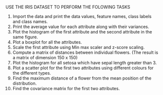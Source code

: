 USE THE IRIS DATASET TO PERFORM THE FOLOWING TASKS

1) Import the data and print the data values, feature names, class labels and class names.
2) Print the average value for each attribute along with their variances.
3) Plot the histogram of the first attribute and the second attribute in the same figure.
4) Plot a boxplot for all the attributes.
5) Scale the first attribute using Min max scaler and z-score scaling.
6) Compute a matrix of distances between individual flowers. (The result is a matrix of dimension 150 x 150)
7) Plot the histogram for all setosa which have sepal length greater than 3.
8) Plot a scatter plot for the first two attributes using different colours for the different types.
9) Find the maximum distance of a flower from the mean position of the distribution.
10) Find the covariance matrix for the first two attributes.
